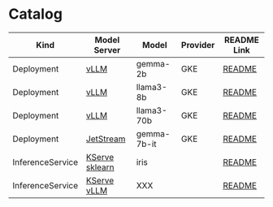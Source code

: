 # Catalog

| Kind | Model Server                                       | Model       | Provider | README Link                                                     |
| --- |----------------------------------------------------|-------------| --- |-----------------------------------------------------------------|
| Deployment | [vLLM](https://github.com/vllm-project/vllm)       | gemma-2b    | GKE | [README](./core/deployment/vllm/gemma-2b/gke/README.md)         |
| Deployment | [vLLM](https://github.com/vllm-project/vllm)       | llama3-8b   | GKE | [README](./core/deployment/vllm/llama3-8b/gke/README.md)        |
| Deployment | [vLLM](https://github.com/vllm-project/vllm)       | llama3-70b  | GKE | [README](./core/deployment/vllm/llama3-70b/gke/README.md)       |
| Deployment | [JetStream](https://github.com/google/JetStream)   | gemma-7b-it | GKE | [README](./core/deployment/jetstream/gemma-7b-it/gke/README.md) |
| InferenceService | [KServe sklearn](https://github.com/kserve/kserve) | iris        |  | [README](./kserve/examples/sklearn-iris/README.md)              |
| InferenceService | [KServe vLLM](https://github.com/kserve/kserve)    | XXX         |  | [README](./kserve/examples/vllm/README.md)                      |:wq


